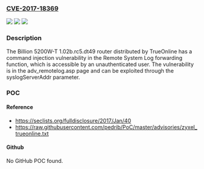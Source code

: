 ### [CVE-2017-18369](https://cve.mitre.org/cgi-bin/cvename.cgi?name=CVE-2017-18369)
![](https://img.shields.io/static/v1?label=Product&message=n%2Fa&color=blue)
![](https://img.shields.io/static/v1?label=Version&message=n%2Fa&color=blue)
![](https://img.shields.io/static/v1?label=Vulnerability&message=n%2Fa&color=brighgreen)

### Description

The Billion 5200W-T 1.02b.rc5.dt49 router distributed by TrueOnline has a command injection vulnerability in the Remote System Log forwarding function, which is accessible by an unauthenticated user. The vulnerability is in the adv_remotelog.asp page and can be exploited through the syslogServerAddr parameter.

### POC

#### Reference
- https://seclists.org/fulldisclosure/2017/Jan/40
- https://raw.githubusercontent.com/pedrib/PoC/master/advisories/zyxel_trueonline.txt

#### Github
No GitHub POC found.

